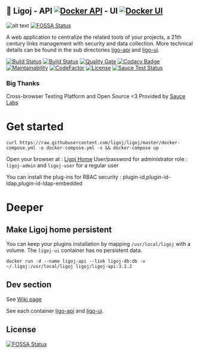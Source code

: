 ## :link: Ligoj - API [![Docker API](https://img.shields.io/docker/build/ligoj/ligoj-api.svg)](https://hub.docker.com/r/ligoj/ligoj-api) - UI [![Docker UI](https://img.shields.io/docker/build/ligoj/ligoj-ui.svg)](https://hub.docker.com/r/ligoj/ligoj-ui)

![alt text](https://github.com/ligoj/ligoj/raw/master/docs/assets/img/home-multi-project.png "Simple home page")
[![FOSSA Status](https://app.fossa.io/api/projects/git%2Bgithub.com%2Fligoj%2Fligoj.svg?type=shield)](https://app.fossa.io/projects/git%2Bgithub.com%2Fligoj%2Fligoj?ref=badge_shield)

A web application to centralize the related tools of your projects, a 21th century links management with security and data collection.
More technical details can be found in the sub directories [ligo-api](https://github.com/ligoj/ligoj/tree/master/app-api) and [ligo-ui](https://github.com/ligoj/ligoj/tree/master/app-ui).


[![Build Status](https://app.travis-ci.com/github/ligoj/ligoj.svg?branch=master)](https://app.travis-ci.com/github/ligoj/ligoj)
[![Build Status](https://circleci.com/gh/ligoj/ligoj.svg?style=svg)](https://circleci.com/gh/ligoj/ligoj)
[![Quality Gate](https://sonarcloud.io/api/project_badges/measure?metric=alert_status&project=org.ligoj.app:root)](https://sonarcloud.io/dashboard/index/org.ligoj.app:root)
[![Codacy Badge](https://api.codacy.com/project/badge/Grade/abf810c094e44c0691f71174c707d6ed)](https://www.codacy.com/gh/ligoj/ligoj?utm_source=github.com&amp;utm_medium=referral&amp;utm_content=ligoj/ligoj&amp;utm_campaign=Badge_Grade)
[![Maintainability](https://api.codeclimate.com/v1/badges/f6bc3a113fddfad9151a/maintainability)](https://codeclimate.com/github/ligoj/ligoj/maintainability)
[![CodeFactor](https://www.codefactor.io/repository/github/ligoj/ligoj/badge)](https://www.codefactor.io/repository/github/ligoj/ligoj)
[![License](http://img.shields.io/:license-mit-blue.svg)](http://fabdouglas.mit-license.org/)
[![Sauce Test Status](https://saucelabs.com/buildstatus/fabdouglas)](https://saucelabs.com/u/fabdouglas)

### Big Thanks

Cross-browser Testing Platform and Open Source <3 Provided by [Sauce Labs][homepage]

[homepage]: https://saucelabs.com

# Get started

```
curl https://raw.githubusercontent.com/ligoj/ligoj/master/docker-compose.yml -o docker-compose.yml -s && docker-compose up
```

Open your browser at : [Ligoj Home](http://localhost:8080/ligoj) 
User/password for administrator role : `ligoj-admin` and `ligoj-user` for a regular user

You can install the plug-ins for RBAC security : plugin-id,plugin-id-ldap,plugin-id-ldap-embedded

# Deeper

## Make Ligoj home persistent

You can keep your plugins installation by mapping `/usr/local/ligoj` with a volume. The `ligoj-ui` container has no persistent data.

```
docker run -d --name ligoj-api --link ligoj-db:db -v ~/.ligoj:/usr/local/ligoj ligoj/ligoj-api:3.2.2
```

## Dev section

See [Wiki page](https://github.com/ligoj/ligoj/wiki/Dev-Setup)

See each container [ligo-api](https://github.com/ligoj/ligoj/tree/master/app-api) and [ligo-ui](https://github.com/ligoj/ligoj/tree/master/app-ui).


## License
[![FOSSA Status](https://app.fossa.io/api/projects/git%2Bgithub.com%2Fligoj%2Fligoj.svg?type=large)](https://app.fossa.io/projects/git%2Bgithub.com%2Fligoj%2Fligoj?ref=badge_large)
